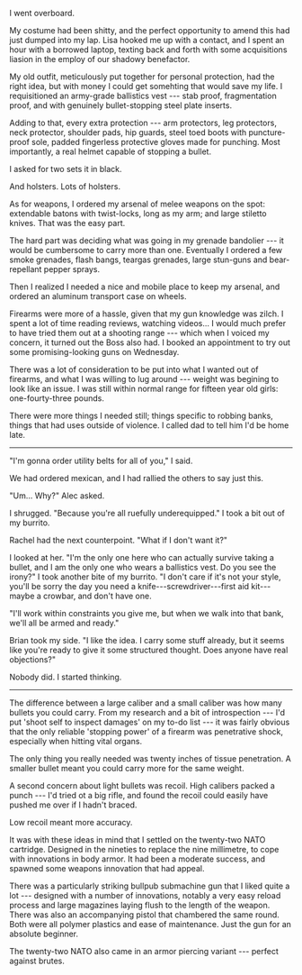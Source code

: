I went overboard.

My costume had been shitty, and the perfect opportunity to amend this 
had just dumped into my lap. Lisa hooked me up with a contact, and I spent
an hour with a borrowed laptop, texting back and forth with some acquisitions
liasion in the employ of our shadowy benefactor.

My old outfit, meticulously put together for personal protection, had the right
idea, but with money I could get somehting that would save my life. I requisitioned
an army-grade ballistics vest --- stab proof, fragmentation proof, and with genuinely
bullet-stopping steel plate inserts.

Adding to that, every extra protection --- arm protectors, leg protectors, neck protector, shoulder pads,
hip guards, steel toed boots with puncture-proof sole, padded fingerless protective gloves made
for punching. Most importantly, a real helmet capable of stopping a bullet.

I asked for two sets it in black.

And holsters. Lots of holsters.

As for weapons, I ordered my arsenal of melee weapons on the spot: extendable batons with
twist-locks, long as my arm; and large stiletto knives. That was the easy part.

The hard part was deciding what was going in my grenade bandolier --- it would be cumbersome
to carry more than one. Eventually I ordered a few smoke grenades, flash bangs, teargas grenades,
large stun-guns and bear-repellant pepper sprays.

Then I realized I needed a nice and mobile place to keep my arsenal, and ordered an aluminum
transport case on wheels.

Firearms were more of a hassle, given that my gun knowledge was zilch. I spent a lot of time
reading reviews, watching videos... I would much prefer to have tried them out at a shooting range
--- which when I voiced my concern, it turned out the Boss also had. I booked an appointment to
try out some promising-looking guns on Wednesday.

There was a lot of consideration to be put into what I wanted out of firearms, and what I was
willing to lug around --- weight was begining to look like an issue. I was still within normal range
for fifteen year old girls: one-fourty-three pounds.

There were more things I needed still; things specific to robbing banks, things that had
uses outside of violence. I called dad to tell him I'd be home late.

----

"I'm gonna order utility belts for all of you," I said.

We had ordered mexican, and I had rallied the others to say just this.

"Um... Why?" Alec asked.

I shrugged. "Because you're all ruefully underequipped." I took a bit out of my burrito.

Rachel had the next counterpoint. "What if I don't want it?"

I looked at her. "I'm the only one here who can actually survive taking a bullet,
and I am the only one who wears a ballistics vest. Do you see the irony?" I took another bite
of my burrito. "I don't care if it's not your style, you'll be sorry the day you need
a knife---screwdriver---first aid kit---maybe a crowbar, and don't have one.

"I'll work within constraints you give me, but when we walk into that bank, we'll all be
armed and ready."

Brian took my side. "I like the idea. I carry some stuff already, but it seems like
you're ready to give it some structured thought. Does anyone have real objections?"

Nobody did. I started thinking.

----

The difference between a large caliber and a small caliber was how many bullets you
could carry. From my research and a bit of introspection --- I'd put 'shoot self to 
inspect damages' on my to-do list --- it was fairly obvious that the only reliable
'stopping power' of a firearm was penetrative shock, especially when hitting vital
organs.

The only thing you really needed was twenty inches of tissue penetration. A smaller
bullet meant you could carry more for the same weight.

A second concern about light bullets was recoil. High calibers packed a punch ---
I'd tried ot a big rifle, and found the recoil could easily have pushed me over if
I hadn't braced.

Low recoil meant more accuracy.

It was with these ideas in mind that I settled on the twenty-two NATO cartridge. Designed
in the nineties to replace the nine millimetre, to cope with innovations in body armor.
It had been a moderate success, and spawned some weapons innovation that had appeal.

There was a particularly striking bullpub submachine gun that I liked quite a lot --- designed
with a number of innovations, notably a very easy reload process and large magazines laying
flush to the length of the weapon. There was also an accompanying pistol
that chambered the same round. Both were all polymer plastics and ease of maintenance.
Just the gun for an absolute beginner.

The twenty-two NATO also came in an armor piercing variant --- perfect against brutes.




 


